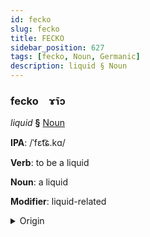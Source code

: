 ```yaml
---
id: fecko
slug: fecko
title: FECKO
sidebar_position: 627
tags: [fecko, Noun, Germanic]
description: liquid § Noun
---
```


### fecko&emsp;<span kind="abugida">ɤ̄ɿɔ</span>

*liquid* **§** [Noun](../../tags/Noun)

**IPA**: /ˈfɛt͡ɕ.kɑ/

**Verb**: to be a liquid

**Noun**: a liquid

**Modifier**: liquid-related

<details>
    <summary>Origin</summary>
    Swedish vätska [vɛːtskɑ]<br/>
    <em>Germanic Language Family</em>
</details>